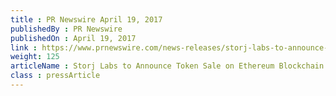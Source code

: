 ```yaml
---
title : PR Newswire April 19, 2017
publishedBy : PR Newswire
publishedOn : April 19, 2017
link : https://www.prnewswire.com/news-releases/storj-labs-to-announce-token-sale-on-ethereum-blockchain-300442105.html
weight: 125
articleName : Storj Labs to Announce Token Sale on Ethereum Blockchain
class : pressArticle
---
```

